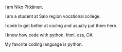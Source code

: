 I am Niko Pitkänen.

I am a student at Salo region vocational college.

I code to get better at coding and usually put them here.

I know how code with python, html, css, C#.

My favorite coding language is python.
